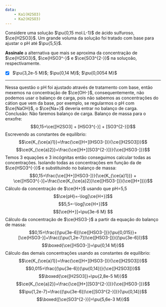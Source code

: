 ```yaml
---
data:
    - Ka1(H2SO3)
    - Ka2(H2SO3)
---
```


Considere uma solução $\pu{0,15 mol.L-1}$ de ácido sulfuroso, $\ce{H2SO3}$. Um grande voluma da solução foi tratado com base para ajustar o pH até $\pu{5,5}$.

**Assinale** a alternativa que mais se aproxima da concentração de $\ce{H2SO3}$, $\ce{HSO3^-}$ e $\ce{SO3^{2-}}$ na soluçoão, respectivamente.

- [x] $\pu{3,2e-5 M}$; $\pu{0,14 M}$; $\pu{0,0054 M}$

---

Nessa questão o pH foi ajustado através de tratamento com base, então mexemos na concentração de $\ce{OH-}$, consequentemente, não podemos usar o balanço de carga, pois não sabemos as concentrações do cátion que vem da base, por exemplo, se regularmos o pH com $\ce{NaOH}$, o $\ce{Na+}$ deveria entrar no balanço de carga.
Conclusão: Não faremos balanço de carga.
Balanço de massa para o enxofre:
$$0,15=\ce{[H2SO3] + [HSO3^{-}] + [SO3^{2-}]}$$
Escrevendo as constantes de equilíbrio:
$$\ce{K_{\ce{a}1}}=\frac{\ce{[H+][HSO3-]}}{\ce{[H2SO3]}}$$
$$\ce{K_{\ce{a}2}}=\frac{\ce{[H+][SO3^{2-}]}}{\ce{[HSO3-]}}$$
Temos 3 equações e 3 incógnitas então conseguimos calcular todas as concentrações.
Isolando todas as concentrações em função da de $\ce{HSO3^{-}}$ e substituindo no balanço de massa:
$$0,15=\frac{\ce{[H+][HSO3-]}}{\ce{K_{\ce{a}1}}} + \ce{[HSO3^{-}]+\frac{\ce{K_{\ce{a}2}}\ce{[HSO3-]}}{\ce{[H+]}}}$$
Cálculo da concentração de $\ce{H+}$ usando que pH=5,5
$$\ce{pH}=-\log[\ce{H+}]$$
$$5,5=-\log[\ce{H+}]$$
$$[\ce{H+}]=\pu{3e-6 M} $$
Cálculo da concentração de $\ce{HSO3-}$ a partir da equação do balanço de massa:
$$0,15=\frac{(\pu{3e-6})\ce{[HSO3-]}}{\pu{0,015}}+[\ce{HSO3-}]+\frac{(\pu{1,2e-7})\ce{[HSO3-]}}{(\pu{3e-6})}$$
$$\boxed{\ce{[HSO3-]}=\pu{0,14 M}}$$
Cálculo das demais concentrações usando as constantes de equilíbrio:
$$\ce{K_{\ce{a}1}}=\frac{\ce{[H+][HSO3-]}}{\ce{[H2SO3]}}$$
$$0,015=\frac{(\pu{3e-6})(\pu{0,14})}{\ce{[H2SO3]}}$$
$$\boxed{\ce{[H2SO3]}=\pu{2,8e-5 M}}$$
$$\ce{K_{\ce{a}2}}=\frac{\ce{[H+][SO3^{2-}]}}{\ce{[HSO3-]}}$$
$$\pu{1,2e-7}=\frac{(\pu{3e-6})\ce{[SO3^{2-}]}}{\pu{0,14}}$$
$$\boxed{[\ce{SO3^{2-}}]=\pu{5,6e-3 M}}$$

